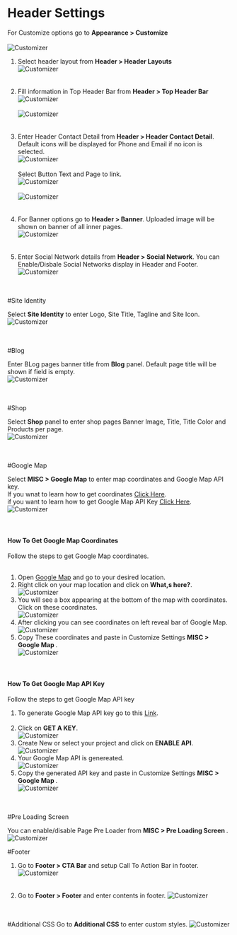 # Header Settings
For Customize options go to <strong>Appearance > Customize</strong>
</br>
</br>
<img src="../img/customizer.png" alt="Customizer">
<ol>


<li>
Select header layout from <strong>Header > Header Layouts </strong>
</br>
<img src="../img/customizer-header-layout.png" alt="Customizer">
</br>
</br>
</br>
</li>

<li>
Fill information in Top Header Bar from <strong>Header > Top Header Bar </strong>
</br>
<img src="../img/customizer-top-header-bar.png" alt="Customizer">
</br>
</br>
<img src="../img/customizer-top-header-bar-output.png" alt="Customizer">
</br>
</br>
</br>
</li>


<li>
Enter Header Contact Detail from <strong>Header > Header Contact Detail</strong>.
</br>
Default icons will be displayed for Phone and Email if no icon is selected.
</br>
<img src="../img/customizer-contact-detail.png" alt="Customizer">
</br>
</br>
Select Button Text and Page to link.
</br>
<img src="../img/customizer-contact-detail2.png" alt="Customizer">
</br>
</br>
<img src="../img/customizer-contact-detail-output.png" alt="Customizer">
</br>
</br>
</br>
</li>


<li>
For Banner options go to <strong>Header > Banner</strong>. Uploaded image will be shown on banner of all inner pages.
</br>
<img src="../img/customizer-banner.png" alt="Customizer">
</br>
</br>
</br>
</li>



<li>
Enter Social Network details from <strong>Header > Social Network</strong>. You can Enable/Disbale Social Networks display in Header and Footer.
</br>
<img src="../img/customizer-social-network.png" alt="Customizer">
</br>
</br>
</br>
</li>


</ol>

#Site Identity

Select <strong>Site Identity</strong> to enter Logo, Site Title, Tagline and Site Icon.
</br>
<img src="../img/customizer-site-identity.png" alt="Customizer">
</br>
</br>
</br>

#Blog

Enter BLog pages banner title from <strong>Blog</strong> panel. Default page title will be shown if field is empty.
</br>
<img src="../img/customizer-blog.png" alt="Customizer">
</br>
</br>
</br>

#Shop

Select <strong>Shop</strong> panel to enter shop pages Banner Image, Title, Title Color and Products per page.
</br>
<img src="../img/customizer-shop.png" alt="Customizer">
</br>
</br>
</br>

#Google Map

Select <strong>MISC > Google Map</strong> to enter map coordinates and Google Map API key.</br>
If you wnat to learn how to get coordinates <a href="#google-map-coordinates">Click Here</a>.</br>
if you want to learn how to get Google Map API Key <a href="#google-map-api-key">Click Here</a>.
</br>
<img src="../img/customizer-google-map.png" alt="Customizer">
</br>
</br>
</br>

 <h4 id="google-map-coordinates">How To Get Google Map Coordinates</h4>
 Follow the steps to get Google Map coordinates.
 </br>
 </br>
  <ol>
  <li>
    Open <a target="_blank" href="https://www.google.com/maps">Google Map</a> and go to your desired location.
    </br>

  </li>
  <li>
   Right click on your map location and click on <strong>What,s here?</strong>.
  </br>
  <img src="../img/customizer-map-coordinates.png" alt="Customizer">
  </li>

  <li>
  You will see a box appearing at the bottom of the map with coordinates. Click on these coordinates.
  </br>
   <img src="../img/customizer-map-coordinates2.png" alt="Customizer">

  </li>

  <li>
  After clicking you can see coordinates on left reveal bar of Google Map.
  </br>
    <img src="../img/customizer-map-coordinates3.png" alt="Customizer">

  </li>
  <li>
  Copy These coordinates and paste in Customize Settings <strong> MISC > Google Map </strong>.
  </br>
        <img src="../img/customizer-map-coordinates4.png" alt="Customizer">
</br>
</br>
</br>
  </li>


  </ol>

   <h4 id="google-map-api-key">How To Get Google Map API Key</h4>

   Follow the steps to get Google Map API key

   <ol>
   <li>
    To generate Google Map API key go to this <a target="_blank" href="https://developers.google.com/maps/documentation/javascript/get-api-key">Link</a>.
    </br>
    </br>
   </li>
   <li>
   Click on <strong>GET A KEY</strong>.
   </br>
       <img src="../img/customizer-google-api-key.png" alt="Customizer">

   </li>

  <li>
   Create New or select your project and click on <strong>ENABLE API</strong>.
   </br>
  <img src="../img/customizer-google-api-key2.png" alt="Customizer">

   </li>


  <li>
   Your Google Map API is genereated.
   </br>
  <img src="../img/customizer-google-api-key3.png" alt="Customizer">

   </li>


  <li>
   Copy the generated API key and paste in Customize Settings <strong> MISC > Google Map </strong>.
   </br>
  <img src="../img/customizer-google-api-key4.png" alt="Customizer">
</br>
</br>
</br>
   </li>

   </ol>

#Pre Loading Screen

  You can enable/disable Page Pre Loader from <strong> MISC > Pre Loading Screen </strong>.
   </br>
 <img src="../img/customizer-pre-loading.png" alt="Customizer">

#Footer

<ol>
<li>
  Go to <strong>Footer > CTA Bar</strong> and setup Call To Action Bar in footer.
  <img src="../img/customizer-cta.png" alt="Customizer">
  </br>
  </br>
  </br>
</li>
<li>
  Go to <strong>Footer > Footer</strong> and enter contents in footer.
  <img src="../img/customizer-footer.png" alt="Customizer">
    </br>
    </br>
    </br>
</li>

</ol>

#Additional CSS
 Go to <strong>Additional CSS</strong> to enter custom styles.
  <img src="../img/customizer-additional-css.png" alt="Customizer">
